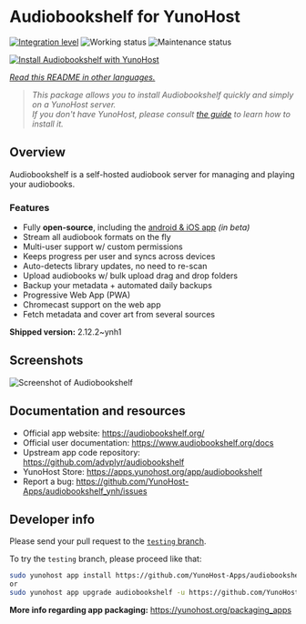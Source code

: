 <!--
N.B.: This README was automatically generated by <https://github.com/YunoHost/apps/tree/master/tools/readme_generator>
It shall NOT be edited by hand.
-->

# Audiobookshelf for YunoHost

[![Integration level](https://dash.yunohost.org/integration/audiobookshelf.svg)](https://ci-apps.yunohost.org/ci/apps/audiobookshelf/) ![Working status](https://ci-apps.yunohost.org/ci/badges/audiobookshelf.status.svg) ![Maintenance status](https://ci-apps.yunohost.org/ci/badges/audiobookshelf.maintain.svg)

[![Install Audiobookshelf with YunoHost](https://install-app.yunohost.org/install-with-yunohost.svg)](https://install-app.yunohost.org/?app=audiobookshelf)

*[Read this README in other languages.](./ALL_README.md)*

> *This package allows you to install Audiobookshelf quickly and simply on a YunoHost server.*  
> *If you don't have YunoHost, please consult [the guide](https://yunohost.org/install) to learn how to install it.*

## Overview

Audiobookshelf is a self-hosted audiobook server for managing and playing your audiobooks.

### Features

* Fully **open-source**, including the [android & iOS app](https://github.com/advplyr/audiobookshelf-app) *(in beta)*
* Stream all audiobook formats on the fly
* Multi-user support w/ custom permissions
* Keeps progress per user and syncs across devices
* Auto-detects library updates, no need to re-scan
* Upload audiobooks w/ bulk upload drag and drop folders
* Backup your metadata + automated daily backups
* Progressive Web App (PWA)
* Chromecast support on the web app
* Fetch metadata and cover art from several sources

**Shipped version:** 2.12.2~ynh1

## Screenshots

![Screenshot of Audiobookshelf](./doc/screenshots/audiobookshelf.jpg)

## Documentation and resources

- Official app website: <https://audiobookshelf.org/>
- Official user documentation: <https://www.audiobookshelf.org/docs>
- Upstream app code repository: <https://github.com/advplyr/audiobookshelf>
- YunoHost Store: <https://apps.yunohost.org/app/audiobookshelf>
- Report a bug: <https://github.com/YunoHost-Apps/audiobookshelf_ynh/issues>

## Developer info

Please send your pull request to the [`testing` branch](https://github.com/YunoHost-Apps/audiobookshelf_ynh/tree/testing).

To try the `testing` branch, please proceed like that:

```bash
sudo yunohost app install https://github.com/YunoHost-Apps/audiobookshelf_ynh/tree/testing --debug
or
sudo yunohost app upgrade audiobookshelf -u https://github.com/YunoHost-Apps/audiobookshelf_ynh/tree/testing --debug
```

**More info regarding app packaging:** <https://yunohost.org/packaging_apps>
